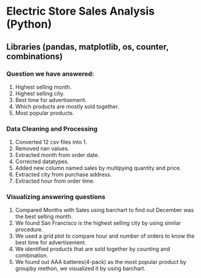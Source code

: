 # Electric Store Sales Analysis (Python)
## Libraries (pandas, matplotlib, os, counter, combinations)

### Question we have answered:

1. Highest selling month.
2. Highest selling city.
3. Best time for advertisement.
4. Which products are mostly sold together.
5. Most popular products.

### Data Cleaning and Processing

1. Converted 12 csv files into 1.
2. Removed nan values.
3. Extracted month from order date.
4. Corrected datatypes.
5. Added new column named sales by multipying quantity and price.
6. Extracted city from purchase address.
7. Extracted hour from order time.

### Visualizing answering questions

1. Compared Months with Sales using barchart to find out December was the best selling month.
2. We found San Francisco is the highest selling city by using similar procedure.
3. We used a grid plot to compare hour and number of orders to know the best time for advertisement.
4. We identified products that are sold together by counting and combination.
5. We found out AAA batteres(4-pack) as the most popular product by groupby methon, we visualized it by using barchart.



